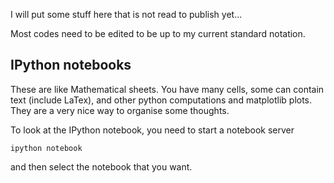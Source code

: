 I will put some stuff here that is not read to publish yet...

Most codes need to be edited to be up to my current standard notation.

## IPython notebooks
These are like Mathematical sheets. You have many cells, some can
contain text (include LaTex), and other python computations and
matplotlib plots. They are a very nice way to organise some thoughts.

To look at the IPython notebook, you need to start a notebook server
```
ipython notebook
```
and then select the notebook that you want.
